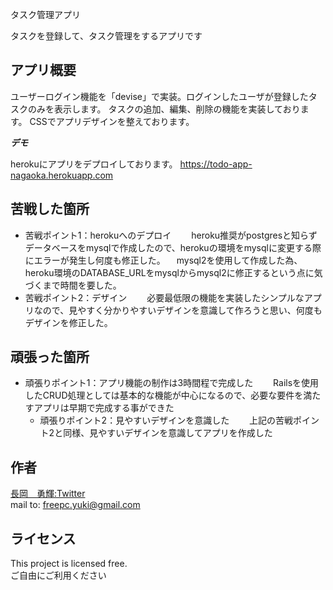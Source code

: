 タスク管理アプリ
 
タスクを登録して、タスク管理をするアプリです
 
## アプリ概要
 
ユーザーログイン機能を「devise」で実装。ログインしたユーザが登録したタスクのみを表示します。
タスクの追加、編集、削除の機能を実装しております。
CSSでアプリデザインを整えております。
 
***デモ***
 
herokuにアプリをデプロイしております。 
https://todo-app-nagaoka.herokuapp.com
 
## 苦戦した箇所
 
- 苦戦ポイント1：herokuへのデプロイ
　　heroku推奨がpostgresと知らずデータベースをmysqlで作成したので、herokuの環境をmysqlに変更する際にエラーが発生し何度も修正した。
  　mysql2を使用して作成した為、heroku環境のDATABASE_URLをmysqlからmysql2に修正するという点に気づくまで時間を要した。
- 苦戦ポイント2：デザイン
　　必要最低限の機能を実装したシンプルなアプリなので、見やすく分かりやすいデザインを意識して作ろうと思い、何度もデザインを修正した。
 
## 頑張った箇所
 
- 頑張りポイント1：アプリ機能の制作は3時間程で完成した
　　Railsを使用したCRUD処理としては基本的な機能が中心になるので、必要な要件を満たすアプリは早期で完成する事ができた
  - 頑張りポイント2：見やすいデザインを意識した
　　上記の苦戦ポイント2と同様、見やすいデザインを意識してアプリを作成した
 

## 作者
 
[長岡　勇輝:Twitter](https://twitter.com/freepc_yuki)  
mail to: freepc.yuki@gmail.com
 
## ライセンス

This project is licensed free.  
ご自由にご利用ください
